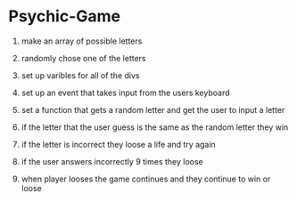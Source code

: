 # Psychic-Game

1. make an array of possible letters

2. randomly chose one of the letters

3. set up varibles for all of the divs

4. set up an event that takes input from the users keyboard

4. set a function that gets  a random letter and get the user to input a letter

5. if the letter that the user guess is the same as the random letter they win 

6. if the letter is incorrect they loose a life and try again 

7. if the user answers incorrectly 9 times they loose

8. when player looses the game continues and they continue to win or loose